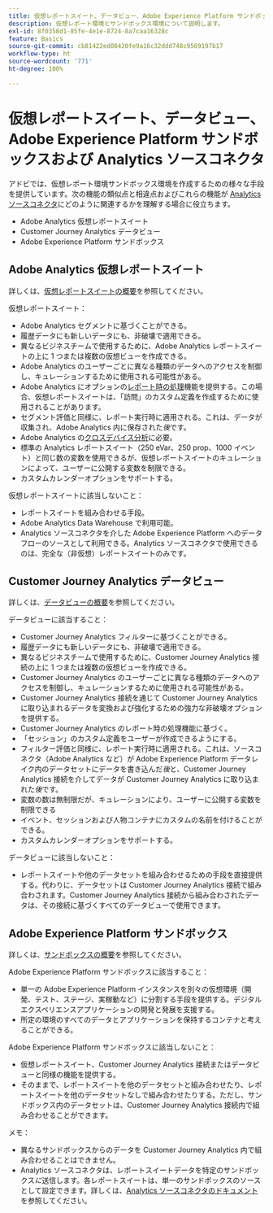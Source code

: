 ```yaml
---
title: 仮想レポートスイート、データビュー、Adobe Experience Platform サンドボックスおよび Analytics ソースコネクタ
description: 仮想レポート環境とサンドボックス環境について説明します。
exl-id: 8f0358d1-85fe-4e1e-8724-8a7caa16328c
feature: Basics
source-git-commit: cb81422ed08420fe9a16c32ddd748c9569197b17
workflow-type: ht
source-wordcount: '771'
ht-degree: 100%

---
```


# 仮想レポートスイート、データビュー、Adobe Experience Platform サンドボックスおよび Analytics ソースコネクタ

アドビでは、仮想レポート環境サンドボックス環境を作成するための様々な手段を提供しています。次の機能の類似点と相違点およびこれらの機能が [Analytics ソースコネクタ](https://experienceleague.adobe.com/docs/experience-platform/sources/ui-tutorials/create/adobe-applications/analytics.html?lang=ja)にどのように関連するかを理解する場合に役立ちます。

* Adobe Analytics 仮想レポートスイート
* Customer Journey Analytics データビュー
* Adobe Experience Platform サンドボックス

## Adobe Analytics 仮想レポートスイート

詳しくは、[仮想レポートスイートの概要](https://experienceleague.adobe.com/docs/analytics/components/virtual-report-suites/vrs-about.html?lang=ja)を参照してください。

仮想レポートスイート：

* Adobe Analytics セグメントに基づくことができる。
* 履歴データにも新しいデータにも、非破壊で適用できる。
* 異なるビジネスチームで使用するために、Adobe Analytics レポートスイートの上に 1 つまたは複数の仮想ビューを作成できる。
* Adobe Analytics のユーザーごとに異なる種類のデータへのアクセスを制御し、キュレーションするために使用される可能性がある。
* Adobe Analytics にオプションの[レポート時の処理](https://experienceleague.adobe.com/docs/analytics/components/virtual-report-suites/vrs-report-time-processing.html?lang=ja)機能を提供する。この場合、仮想レポートスイートは、「訪問」のカスタム定義を作成するために使用されることがあります。
* セグメント評価と同様に、レポート実行時に適用される。これは、データが収集され、Adobe Analytics 内に保存された&#x200B;_後_&#x200B;です。
* Adobe Analytics の[クロスデバイス分析](https://experienceleague.adobe.com/docs/analytics/components/cda/overview.html?lang=ja)に必要。
* 標準の Analytics レポートスイート（250 eVar、250 prop、1000 イベント）と同じ数の変数を使用できるが、仮想レポートスイートのキュレーションによって、ユーザーに公開する変数を制限できる。
* カスタムカレンダーオプションをサポートする。

仮想レポートスイートに該当しないこと：

* レポートスイートを組み合わせる手段。
* Adobe Analytics Data Warehouse で利用可能。
* Analytics ソースコネクタを介した Adobe Experience Platform へのデータフローのソースとして利用できる。Analytics ソースコネクタで使用できるのは、完全な（非仮想）レポートスイートのみです。


## Customer Journey Analytics データビュー

詳しくは、[データビューの概要](https://experienceleague.adobe.com/docs/analytics-platform/using/cja-dataviews/data-views.html?lang=ja)を参照してください。

データビューに該当すること：

* Customer Journey Analytics フィルターに基づくことができる。
* 履歴データにも新しいデータにも、非破壊で適用できる。
* 異なるビジネスチームで使用するために、Customer Journey Analytics 接続の上に 1 つまたは複数の仮想ビューを作成できる。
* Customer Journey Analytics のユーザーごとに異なる種類のデータへのアクセスを制御し、キュレーションするために使用される可能性がある。
* Customer Journey Analytics 接続を通じて Customer Journey Analytics に取り込まれるデータを変換および強化するための強力な非破壊オプションを提供する。
* Customer Journey Analytics のレポート時の処理機能に基づく。
* 「セッション」のカスタム定義をユーザーが作成できるようにする。
* フィルター評価と同様に、レポート実行時に適用される。これは、ソースコネクタ（Adobe Analytics など）が Adobe Experience Platform データレイク内のデータセットにデータを書き込んだ&#x200B;_後_&#x200B;と、Customer Journey Analytics 接続を介してデータが Customer Journey Analytics に取り込まれた&#x200B;_後_&#x200B;です。
* 変数の数は無制限だが、キュレーションにより、ユーザーに公開する変数を制限できる
* イベント、セッションおよび人物コンテナにカスタムの名前を付けることができる。
* カスタムカレンダーオプションをサポートする。

データビューに該当しないこと：

* レポートスイートや他のデータセットを組み合わせるための手段を直接提供する。代わりに、データセットは Customer Journey Analytics 接続で組み合わされます。Customer Journey Analytics 接続から組み合わされたデータは、その接続に基づくすべてのデータビューで使用できます。

## Adobe Experience Platform サンドボックス

詳しくは、[サンドボックスの概要](https://experienceleague.adobe.com/docs/experience-platform/sandbox/home.html?lang=ja)を参照してください。

Adobe Experience Platform サンドボックスに該当すること：

* 単一の Adobe Experience Platform インスタンスを別々の仮想環境（開発、テスト、ステージ、実稼動など）に分割する手段を提供する。デジタルエクスペリエンスアプリケーションの開発と発展を支援する。
* 所定の環境のすべてのデータとアプリケーションを保持するコンテナと考えることができる。

Adobe Experience Platform サンドボックスに該当しないこと：

* 仮想レポートスイート、Customer Journey Analytics 接続またはデータビューと同様の機能を提供する。
* そのままで、レポートスイートを他のデータセットと組み合わせたり、レポートスイートを他のデータセットなしで組み合わせたりする。ただし、サンドボックス内のデータセットは、Customer Journey Analytics 接続内で組み合わせることができます。

メモ：

* 異なるサンドボックスからのデータを Customer Journey Analytics 内で組み合わせることはできません。
* Analytics ソースコネクタは、レポートスイートデータを特定のサンドボックス&#x200B;_に_&#x200B;送信します。各レポートスイートは、単一のサンドボックスのソースとして設定できます。詳しくは、[Analytics ソースコネクタのドキュメント](https://experienceleague.adobe.com/docs/experience-platform/sources/ui-tutorials/create/adobe-applications/analytics.html?lang=ja)を参照してください。
